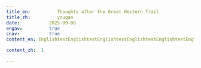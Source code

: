```yaml
---
title_en:          Thoughts after the Great Western Trail
title_zh:          yougan
date:           2025-09-08
engav:          true
cnav:           true
content_en: EnglishtestEnglishtestEnglishtestEnglishtestEnglishtestEnglishtestEnglishtestEnglishtestEnglishtestEnglishtestEnglishtestEnglishtestEnglishtestEnglishtestEnglishtestEnglishtestEnglishtestEnglishtest

content_zh:  1
  
---
```

